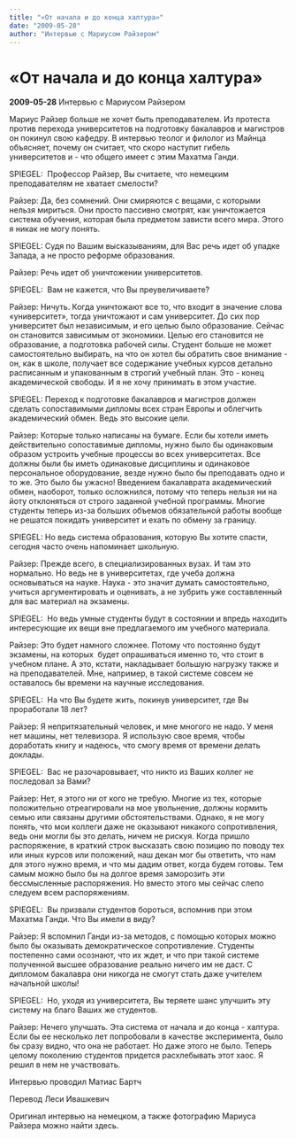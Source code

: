 ```yaml
---
title: "«От начала и до конца халтура»"
date: "2009-05-28"
author: "Интервью с Мариусом Райзером"
---
```


# «От начала и до конца халтура»

**2009-05-28** Интервью с Мариусом Райзером

Мариус Райзер больше не хочет быть преподавателем. Из протеста против перехода университетов на подготовку бакалавров и магистров он покинул свою кафедру. В интервью теолог и филолог из Майнца объясняет, почему он считает, что скоро наступит гибель университетов и - что общего имеет с этим Махатма Ганди.

SPIEGEL:  Профессор Райзер, Вы считаете, что немецким преподавателям не хватает смелости?

Райзер: Да, без сомнений. Они смиряются с вещами, с которыми нельзя мириться. Они просто пассивно смотрят, как уничтожается система обучения, которая была предметом зависти всего мира. Этого я никак не могу понять.

SPIEGEL: Судя по Вашим высказываниям, для Вас речь идет об упадке Запада, а не просто реформе образования.

Райзер: Речь идет об уничтожении университетов.

SPIEGEL:  Вам не кажется, что Вы преувеличиваете?

Райзер: Ничуть. Когда уничтожают все то, что входит в значение слова «университет», тогда уничтожают и сам университет. До сих пор университет был независимым, и его целью было образование. Сейчас он становится зависимым от экономики. Целью его становится не образование, а подготовка рабочей силы. Студент больше не может самостоятельно выбирать, на что он хотел бы обратить свое внимание - он, как в школе, получает все содержание учебных курсов детально расписанным и упакованным в строгий учебный план. Это - конец академической свободы. И я не хочу принимать в этом участие.

SPIEGEL: Переход к подготовке бакалавров и магистров должен сделать сопоставимыми дипломы всех стран Европы и облегчить академический обмен. Ведь это высокие цели.

Райзер: Которые только написаны на бумаге. Если бы хотели иметь действительно сопоставимые дипломы, нужно было бы одинаковым образом устроить учебные процессы во всех университетах. Все должны были бы иметь одинаковые дисциплины и одинаковое персональное оборудование, везде нужно было бы преподавать одно и то же. Это было бы ужасно! Введением бакалаврата академический обмен, наоборот, только осложнился, потому что теперь нельзя ни на йоту отклоняться от строго заданной учебной программы. Многие студенты теперь из-за больших объемов обязательной работы вообще не решатся покидать университет и ехать по обмену за границу.

SPIEGEL: Но ведь система образования, которую Вы хотите спасти, сегодня часто очень напоминает школьную.

Райзер: Прежде всего, в специализированных вузах. И там это нормально. Но ведь не в университетах, где учеба должна основываться на науке. Наука - это значит думать самостоятельно, учиться аргументировать и оценивать, а не зубрить уже составленный для вас материал на экзамены.

SPIEGEL:  Но ведь умные студенты будут в состоянии и впредь находить интересующие их вещи вне предлагаемого им учебного материала.

Райзер: Это будет намного сложнее. Потому что постоянно будут экзамены, на которых  будет опрашиваться именно то, что стоит в учебном плане. А это, кстати, накладывает большую нагрузку также и на преподавателей. Мне, например, в такой системе совсем не оставалось бы времени на научные исследования.

SPIEGEL:  На что Вы будете жить, покинув университет, где Вы проработали 18 лет?

Райзер: Я непритязательный человек, и мне многого не надо. У меня нет машины, нет телевизора. Я использую свое время, чтобы доработать книгу и надеюсь, что смогу время от времени делать доклады.

SPIEGEL:  Вас не разочаровывает, что никто из Ваших коллег не последовал за Вами?

Райзер: Нет, я этого ни от кого не требую. Многие из тех, которые положительно отреагировали на мое увольнение, должны кормить семью или связаны другими обстоятельствами. Однако, я не могу понять, что мои коллеги даже не оказывают никакого сопротивления, ведь они могли бы это делать, ничем не рискуя. Когда пришло распоряжение, в краткий строк высказать свою позицию по поводу тех или иных курсов или положений, наш декан мог бы ответить, что нам для этого нужно время, и что мы дадим ответ, когда будем готовы. Тем самым можно было бы на долгое время заморозить эти бессмысленные распоряжения. Но вместо этого мы сейчас слепо следуем всем распоряжениям.

SPIEGEL:  Вы призвали студентов бороться, вспомнив при этом Махатма Ганди. Что Вы имели в виду?

Райзер: Я вспомнил Ганди из-за методов, с помощью которых можно было бы оказывать демократическое сопротивление. Студенты постепенно сами осознают, что их ждет, и что при такой системе полученной высшее образование реально ничего им не даст. С дипломом бакалавра они никогда не смогут стать даже учителем начальной школы!

SPIEGEL:  Но, уходя из университета, Вы теряете шанс улучшить эту систему на благо Ваших же студентов.

Райзер: Нечего улучшать. Эта система от начала и до конца - халтура. Если бы ее несколько лет попробовали в качестве эксперимента, было бы сразу видно, что она не работает. Но даже этого не было. Теперь целому поколению студентов придется расхлебывать этот хаос. Я решил в нем не участвовать.

Интервью проводил Матиас Бартч

Перевод Леси Ивашкевич

Оригинал интервью на немецком, а также фотографию Мариуса Райзера можно найти здесь.